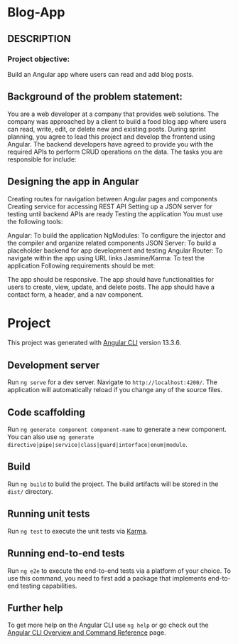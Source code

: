 # Blog-App
## DESCRIPTION

### Project objective:

Build an Angular app where users can read and add blog posts.

## Background of the problem statement:

You are a web developer at a company that provides web solutions. The company was approached by a client to build a food blog app where users can read, write, edit, or delete new and existing posts. During sprint planning, you agree to lead this project and develop the frontend using Angular. The backend developers have agreed to provide you with the required APIs to perform CRUD operations on the data. The tasks you are responsible for include:

## Designing the app in Angular
Creating routes for navigation between Angular pages and components
Creating service for accessing REST API
Setting up a JSON server for testing until backend APIs are ready
Testing the application
You must use the following tools:

Angular: To build the application
NgModules: To configure the injector and the compiler and organize related components
JSON Server: To build a placeholder backend for app development and testing
Angular Router: To navigate within the app using URL links
Jasmine/Karma: To test the application
Following requirements should be met:

The app should be responsive.
The app should have functionalities for users to create, view, update, and delete posts.
The app should have a contact form, a header, and a nav component.
# Project

This project was generated with [Angular CLI](https://github.com/angular/angular-cli) version 13.3.6.

## Development server

Run `ng serve` for a dev server. Navigate to `http://localhost:4200/`. The application will automatically reload if you change any of the source files.

## Code scaffolding

Run `ng generate component component-name` to generate a new component. You can also use `ng generate directive|pipe|service|class|guard|interface|enum|module`.

## Build

Run `ng build` to build the project. The build artifacts will be stored in the `dist/` directory.

## Running unit tests

Run `ng test` to execute the unit tests via [Karma](https://karma-runner.github.io).

## Running end-to-end tests

Run `ng e2e` to execute the end-to-end tests via a platform of your choice. To use this command, you need to first add a package that implements end-to-end testing capabilities.

## Further help

To get more help on the Angular CLI use `ng help` or go check out the [Angular CLI Overview and Command Reference](https://angular.io/cli) page.
